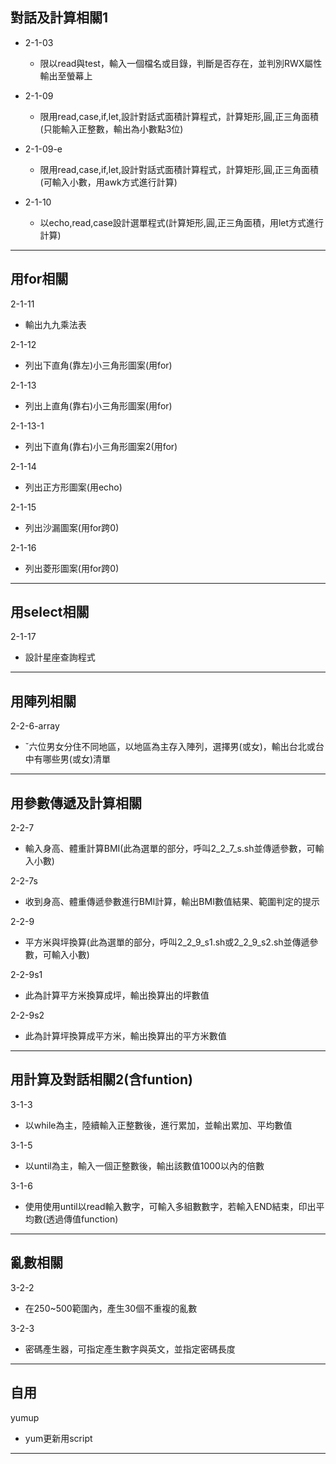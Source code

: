 對話及計算相關1  
---

  * 2-1-03  
    * 限以read與test，輸入一個檔名或目錄，判斷是否存在，並判別RWX屬性輸出至螢幕上  

  * 2-1-09  
    * 限用read,case,if,let,設計對話式面積計算程式，計算矩形,圓,正三角面積(只能輸入正整數，輸出為小數點3位)  

  * 2-1-09-e  
    * 限用read,case,if,let,設計對話式面積計算程式，計算矩形,圓,正三角面積(可輸入小數，用awk方式進行計算)  

  * 2-1-10  
    * 以echo,read,case設計選單程式(計算矩形,圓,正三角面積，用let方式進行計算)  

  ---

用for相關  
---

2-1-11  
* 輸出九九乘法表  

2-1-12  
* 列出下直角(靠左)小三角形圖案(用for)  

2-1-13  
* 列出上直角(靠右)小三角形圖案(用for)  

2-1-13-1  
* 列出下直角(靠右)小三角形圖案2(用for)  

2-1-14  
* 列出正方形圖案(用echo)  

2-1-15  
* 列出沙漏圖案(用for跨0)  

2-1-16  
* 列出菱形圖案(用for跨0)  

---

用select相關  
---

2-1-17  
* 設計星座查詢程式  

---

用陣列相關  
---

2-2-6-array  
* ˇ六位男女分住不同地區，以地區為主存入陣列，選擇男(或女)，輸出台北或台中有哪些男(或女)清單

---

用參數傳遞及計算相關  
---

2-2-7  
* 輸入身高、體重計算BMI(此為選單的部分，呼叫2_2_7_s.sh並傳遞參數，可輸入小數)  

2-2-7s  
* 收到身高、體重傳遞參數進行BMI計算，輸出BMI數值結果、範圍判定的提示  

2-2-9  
* 平方米與坪換算(此為選單的部分，呼叫2_2_9_s1.sh或2_2_9_s2.sh並傳遞參數，可輸入小數)  

2-2-9s1  
* 此為計算平方米換算成坪，輸出換算出的坪數值  

2-2-9s2  
* 此為計算坪換算成平方米，輸出換算出的平方米數值  

---

用計算及對話相關2(含funtion)  
---

3-1-3  
* 以while為主，陸續輸入正整數後，進行累加，並輸出累加、平均數值  

3-1-5  
* 以until為主，輸入一個正整數後，輸出該數值1000以內的倍數  

3-1-6  
* 使用使用until以read輸入數字，可輸入多組數數字，若輸入END結束，印出平均數(透過傳值function)  

---

亂數相關  
---

3-2-2  
* 在250~500範圍內，產生30個不重複的亂數  

3-2-3  
* 密碼產生器，可指定產生數字與英文，並指定密碼長度  

---

自用  
---

yumup  
* yum更新用script  

---
